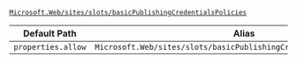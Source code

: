 [`Microsoft.Web/sites/slots/basicPublishingCredentialsPolicies`](https://docs.microsoft.com/en-us/azure/templates/microsoft.web/sites/slots/basicpublishingcredentialspolicies)

| Default Path | Alias |
|---|---|
| `properties.allow` | `Microsoft.Web/sites/slots/basicPublishingCredentialsPolicies/allow` |

